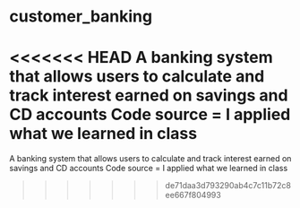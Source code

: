 # customer_banking
<<<<<<< HEAD
A banking system that allows users to calculate and track interest earned on savings and CD accounts Code source = I applied what we learned in class
=======
A banking system that allows users to calculate and track interest earned on savings and CD accounts
Code source = I applied what we learned in class
>>>>>>> de71daa3d793290ab4c7c11b72c8ee667f804993
